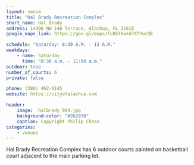 ```yaml
---
layout: venue
title: "Hal Brady Recreation Complex"
short_name: Hal Brady
address: 14300 NW 146 Terrace, Alachua, FL 32615
google_maps_link: https://goo.gl/maps/FLN5f6wkd7XfYurQ8

schedule: "Saturday: 8:30 A.M. - 11 A.M."
weekdays:
    - name: Saturday
      time: "8:30 a.m. - 11:00 a.m." 
outdoor: true
number_of_courts: 6
private: false

phone: (386) 462-0145
website: https://cityofalachua.com

header:
    image:  halbrady_004.jpg
    background-color: "#262930"
    caption: Copyright Philip Chase
categories:
    - venues
---
```

<!--more-->

Hal Brady Recreation Complex has 6 outdoor courts painted on basketball court adjacent to the main parking lot.

